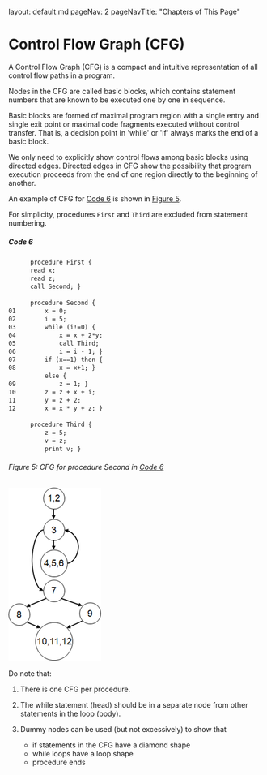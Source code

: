 <br>

<frontmatter>
  layout: default.md
  pageNav: 2
  pageNavTitle: "Chapters of This Page"
</frontmatter>

[](#control-flow-graph-cfg)Control Flow Graph (CFG)
===================================================

A Control Flow Graph (CFG) is a compact and intuitive representation of all control flow paths in a program.

Nodes in the CFG are called basic blocks, which contains statement numbers that are known to be executed one by one in sequence.

Basic blocks are formed of maximal program region with a single entry and single exit point or maximal code fragments executed without control transfer. That is, a decision point in 'while' or 'if' always marks the end of a basic block.

We only need to explicitly show control flows among basic blocks using directed edges. Directed edges in CFG show the possibility that program execution proceeds from the end of one region directly to the beginning of another.

An example of CFG for [Code 6](#code-6) is shown in [Figure 5](#figure-5-cfg-for-procedure-second-in-code-6).

For simplicity, procedures `First` and `Third` are excluded from statement numbering.

##### [](#code-6)Code 6

          procedure First {
          read x;
          read z;
          call Second; }

          procedure Second {
    01        x = 0;
    02        i = 5;
    03        while (i!=0) {
    04            x = x + 2*y;
    05            call Third;
    06            i = i - 1; }
    07        if (x==1) then {
    08            x = x+1; }
              else {
    09            z = 1; }
    10        z = z + x + i;
    11        y = z + 2;
    12        x = x * y + z; }

          procedure Third {
              z = 5;
              v = z;
              print v; }


###### [](#figure-5-cfg-for-procedure-second-in-code-6)Figure 5: CFG for procedure Second in [Code 6](#code-6)

![figure-5](../../images/fig17.png)

Do note that:

1.  There is one CFG per procedure.

2.  The while statement (head) should be in a separate node from other statements in the loop (body).

3.  Dummy nodes can be used (but not excessively) to show that

    *   if statements in the CFG have a diamond shape
    *   while loops have a loop shape
    *   procedure ends
